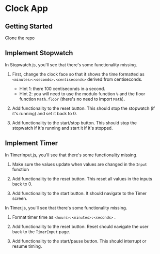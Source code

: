 # Clock App

## Getting Started

Clone the repo

## Implement Stopwatch
In Stopwatch.js, you'll see that there's some functionality missing.

1. First, change the clock face so that it shows the time formatted as `<minutes>:<seconds>.<centiseconds>` derived from centiseconds. 
    - Hint 1: there 100 centiseconds in a second.
    - Hint 2: you will need to use the modulo function `%` and the floor function `Math.floor` (there's no need to import `Math`).

2. Add functionality to the reset button. This should stop the stopwatch (if it's running) and set it back to 0.

3. Add functionality to the start/stop button. This should stop the stopwatch if it's running and start it if it's stopped.

## Implement Timer
In TimerInput.js, you'll see that there's some functionality missing.

1. Make sure the values update when values are changed in the `Input` function

2. Add functionality to the reset button. This reset all values in the inputs back to 0.

3. Add functionality to the start button. It should navigate to the Timer screen.

In Timer.js, you'll see that there's some functionality missing.

1. Format timer time as `<hours>:<minutes>:<seconds>` .

2. Add functionality to the reset button. Reset should navigate the user back to the `TimerInput` page.

3. Add functionality to the start/pause button. This should interrupt or resume timing.
